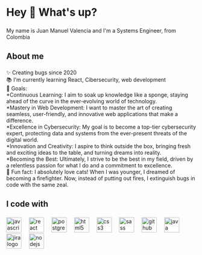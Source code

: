 <h1 align="left">Hey 👋 What's up?</h1>

###

<p align="left">My name is Juan Manuel Valencia and I'm a Systems Engineer, from Colombia</p>

###

<h2 align="left">About me</h2>

###

<p align="left">✨ Creating bugs since 2020<br>📚 I'm currently learning React, Cibersecurity, web development<br>🎯 Goals: 
  <br>*Continuous Learning: I aim to soak up knowledge like a sponge, staying ahead of the curve in the ever-evolving world of technology.
  <br>*Mastery in Web Development: I want to master the art of creating seamless, user-friendly, and innovative web applications that make a difference.
  <br>*Excellence in Cybersecurity: My goal is to become a top-tier cybersecurity expert, protecting data and systems from the ever-present threats of the digital world.
  <br>*Innovation and Creativity: I aspire to think outside the box, bringing fresh and exciting ideas to the table, and turning dreams into reality.
  <br>*Becoming the Best: Ultimately, I strive to be the best in my field, driven by a relentless passion for what I do and a commitment to excellence.<br>🎲 Fun fact: I absolutely love cats! When I was younger, I dreamed of becoming a firefighter. Now, instead of putting out fires, I extinguish bugs in code with the same zeal.</p>

###

<h2 align="left">I code with</h2>

###

<div align="left">
  <img src="https://cdn.jsdelivr.net/gh/devicons/devicon/icons/javascript/javascript-original.svg" height="40" alt="javascript logo"  />
  <img width="12" />
  <img src="https://cdn.jsdelivr.net/gh/devicons/devicon/icons/react/react-original.svg" height="40" alt="react logo"  />
  <img width="12" />
  <img src="https://cdn.jsdelivr.net/gh/devicons/devicon/icons/postgresql/postgresql-original.svg" height="40" alt="postgresql logo"  />
  <img width="12" />
  <img src="https://cdn.jsdelivr.net/gh/devicons/devicon/icons/html5/html5-original.svg" height="40" alt="html5 logo"  />
  <img width="12" />
  <img src="https://cdn.jsdelivr.net/gh/devicons/devicon/icons/css3/css3-original.svg" height="40" alt="css3 logo"  />
  <img width="12" />
  <img src="https://cdn.jsdelivr.net/gh/devicons/devicon/icons/sass/sass-original.svg" height="40" alt="sass logo"  />
  <img width="12" />
  <img src="https://cdn.jsdelivr.net/gh/devicons/devicon/icons/github/github-original.svg" height="40" alt="github logo"  />
  <img width="12" />
  <img src="https://cdn.jsdelivr.net/gh/devicons/devicon/icons/java/java-original.svg" height="40" alt="java logo"  />
  <img width="12" />
  <img src="https://cdn.jsdelivr.net/gh/devicons/devicon/icons/jira/jira-original.svg" height="40" alt="jira logo"  />
  <img width="12" />
  <img src="https://cdn.jsdelivr.net/gh/devicons/devicon/icons/nodejs/nodejs-original.svg" height="40" alt="nodejs logo"  />
</div>

###
